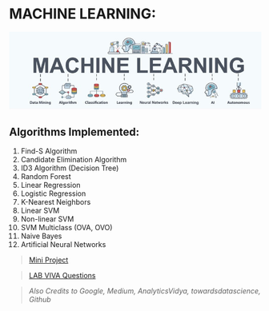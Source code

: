 # MACHINE LEARNING:

![](./bg.jpg)

## Algorithms Implemented:

1. Find-S Algorithm
2. Candidate Elimination Algorithm
3. ID3 Algorithm (Decision Tree)
4. Random Forest
5. Linear Regression
6. Logistic Regression
7. K-Nearest Neighbors
8. Linear SVM
9. Non-linear SVM
10. SVM Multiclass (OVA, OVO)
11. Naive Bayes
12. Artificial Neural Networks

> [Mini Project](./MiniProject/)

> [LAB VIVA Questions](./VIVA.pdf)

> _Also Credits to Google, Medium, AnalyticsVidya, towardsdatascience, Github_
